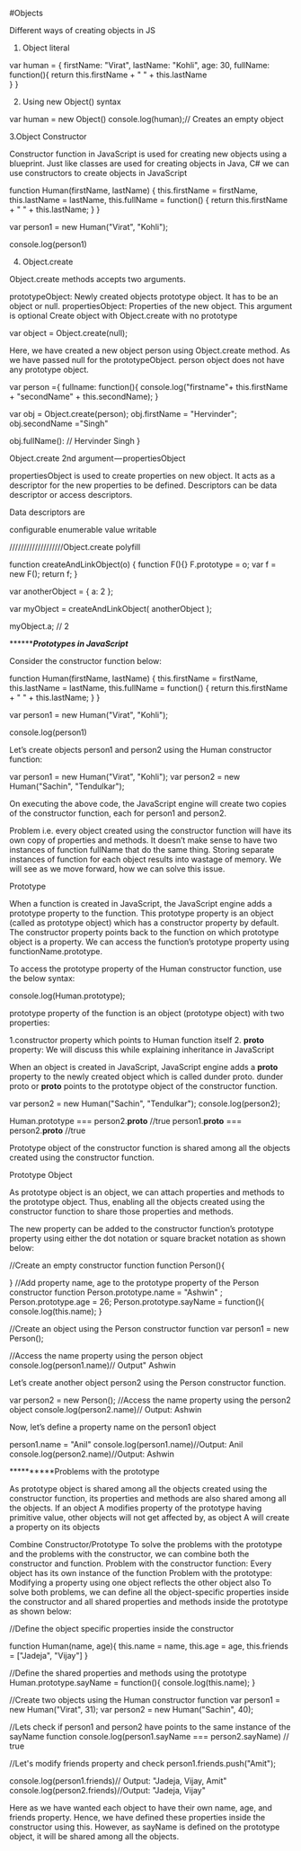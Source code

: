 #Objects

Different ways of creating objects in JS

1. Object literal

var human = {
	firstName: "Virat",
	lastName: "Kohli",
	age: 30,
	fullName: function(){
		return this.firstName + " " + this.lastName		
	}
}

2. Using new Object() syntax

var human = new Object()
console.log(human);// Creates an empty object

3.Object Constructor

Constructor function in JavaScript is used for creating new objects using a blueprint. Just like classes are used for creating objects in Java, C# we can use constructors to create objects in JavaScript

function Human(firstName, lastName) {
	this.firstName = firstName,
	this.lastName = lastName,
	this.fullName = function() {
		return this.firstName + " " + this.lastName;
	}
}

var person1 = new Human("Virat", "Kohli");

console.log(person1)

4. Object.create

Object.create methods accepts two arguments.

prototypeObject: Newly created objects prototype object. It has to be an object or null.
propertiesObject: Properties of the new object. This argument is optional
Create object with Object.create with no prototype

var object = Object.create(null);

Here, we have created a new object person using Object.create method. As we have passed null for the prototypeObject. person object does not have any prototype object.

var person ={
 fullname: function(){
   console.log("firstname"+ this.firstName + "secondName" + this.secondName);
 }
 
 var obj = Object.create(person);
 obj.firstName = "Hervinder";
 obj.secondName ="Singh"
 
 obj.fullName(): // Hervinder Singh
}


Object.create 2nd argument — propertiesObject

propertiesObject is used to create properties on new object. It acts as a descriptor for the new properties to be defined. Descriptors can be data descriptor or access descriptors.

Data descriptors are

configurable
enumerable
value
writable


///////////////////Object.create polyfill

function createAndLinkObject(o) {
	function F(){}
    F.prototype = o;
    var f = new F();
	return f;
}

var anotherObject = {
	a: 2
};

var myObject = createAndLinkObject( anotherObject );

myObject.a; // 2



*******************Prototypes in JavaScript*************

Consider the constructor function below:

function Human(firstName, lastName) {
	this.firstName = firstName,
	this.lastName = lastName,
	this.fullName = function() {
		return this.firstName + " " + this.lastName;
	}
}

var person1 = new Human("Virat", "Kohli");

console.log(person1)

Let’s create objects person1 and person2 using the Human constructor function:

var person1 = new Human("Virat", "Kohli");
var person2 = new Human("Sachin", "Tendulkar");

On executing the above code, the JavaScript engine will create two copies of the constructor function, each for person1 and person2.

Problem 
i.e. every object created using the constructor function will have its own copy of properties and methods. It doesn’t make sense to have two instances of function fullName that do the same thing. Storing separate instances of function for each object results into wastage of memory. We will see as we move forward, how we can solve this issue.


Prototype

When a function is created in JavaScript, the JavaScript engine adds a prototype property to the function. This prototype property is an object (called as prototype object) which has a constructor property by default. The constructor property points back to the function on which prototype object is a property. We can access the function’s prototype property using functionName.prototype.

To access the prototype property of the Human constructor function, use the below syntax:

console.log(Human.prototype);

prototype property of the function is an object (prototype object) with two properties:

1.constructor property which points to Human function itself
2. __proto__ property: We will discuss this while explaining inheritance in JavaScript

When an object is created in JavaScript, JavaScript engine adds a __proto__ property to the newly created object which is called dunder proto. dunder proto or __proto__ points to the prototype object of the constructor function.

var person2 = new Human("Sachin", "Tendulkar");
console.log(person2);

Human.prototype === person2.__proto__ //true
person1.__proto__ === person2.__proto__ //true



Prototype object of the constructor function is shared among all the objects created using the constructor function.

Prototype Object


As prototype object is an object, we can attach properties and methods to the prototype object. Thus, enabling all the objects created using the constructor function to share those properties and methods.

The new property can be added to the constructor function’s prototype property using either the dot notation or square bracket notation as shown below:



//Create an empty constructor function
function Person(){

}
//Add property name, age to the prototype property of the Person constructor function
Person.prototype.name = "Ashwin" ;
Person.prototype.age = 26;
Person.prototype.sayName = function(){
	console.log(this.name);
}

//Create an object using the Person constructor function
var person1 = new Person();

//Access the name property using the person object
console.log(person1.name)// Output" Ashwin


Let’s create another object person2 using the Person constructor function.

var person2 = new Person();
//Access the name property using the person2 object
console.log(person2.name)// Output: Ashwin

Now, let’s define a property name on the person1 object

person1.name = "Anil"
console.log(person1.name)//Output: Anil
console.log(person2.name)//Output: Ashwin


**********Problems with the prototype 

As prototype object is shared among all the objects created using the constructor function, its properties and methods are also shared among all the objects. If an object A modifies property of the prototype having primitive value, other objects will not get affected by, as object A will create a property on its objects



Combine Constructor/Prototype
To solve the problems with the prototype and the problems with the constructor, we can combine both the constructor and function.
Problem with the constructor function: Every object has its own instance of the function
Problem with the prototype: Modifying a property using one object reflects the other object also
To solve both problems, we can define all the object-specific properties inside the constructor and all shared properties and methods inside the prototype as shown below:

//Define the object specific properties inside the constructor

function Human(name, age){
	this.name = name,
	this.age = age,
	this.friends = ["Jadeja", "Vijay"]
}

//Define the shared properties and methods using the prototype
Human.prototype.sayName = function(){
	console.log(this.name);
}

//Create two objects using the Human constructor function
var person1 = new Human("Virat", 31);
var person2 = new Human("Sachin", 40);

//Lets check if person1 and person2 have points to the same instance of the sayName function
console.log(person1.sayName === person2.sayName) // true

//Let's modify friends property and check
person1.friends.push("Amit");

console.log(person1.friends)// Output: "Jadeja, Vijay, Amit"
console.log(person2.friends)//Output: "Jadeja, Vijay"


Here as we have wanted each object to have their own name, age, and friends property. Hence, we have defined these properties inside the constructor using this. However, as sayName is defined on the prototype object, it will be shared among all the objects.


